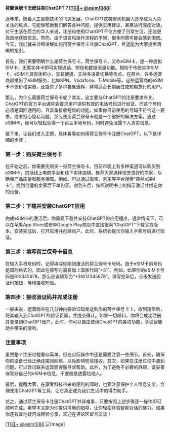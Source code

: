 **荷蘭保號卡怎麽註冊ChatGPT？[[TG💪+ @esim1088](https://t.me/s/esim1088)]**

近年来，随着人工智能技术的飞速发展，ChatGPT这类聊天机器人逐渐成为大众关注的焦点。它能够帮助我们解答各种问题、提供实用建议，甚至进行深度对话。对于生活在荷兰的华人来说，注册和使用ChatGPT不仅方便了日常生活，还能更高效地获取信息。然而，由于语言和操作流程的不同，很多同胞可能会感到困惑。今天，我们就来详细讲解如何用荷兰保号卡注册ChatGPT，希望能为大家提供清晰的指引。

首先，我们需要明确什么是荷兰保号卡。荷兰保号卡，又称eSIM卡，是一种虚拟SIM卡，无需实体卡即可实现通话、短信和数据流量功能。相较于传统实体SIM卡，eSIM卡具有体积小、安装便捷、支持多设备切换等优点。在荷兰，许多运营商都推出了eSIM服务，比如KPN、Vodafone、T-Mobile等。这些运营商的eSIM卡不仅价格实惠，还提供了多种套餐选择，非常适合长期居住或短期旅行的用户。

那么，为什么需要荷兰保号卡呢？其实，这主要与ChatGPT的注册要求有关。ChatGPT的官方平台通常会要求用户提供有效的电话号码进行验证。而这个号码必须是国际通用的，且具备接收短信的功能。如果你目前使用的号码不符合这一要求，或者担心隐私问题，那么使用荷兰保号卡就是一个很好的解决方案。通过eSIM卡，你可以轻松获得一个荷兰本地号码，同时避免泄露个人真实信息。

接下来，让我们进入正题，具体看看如何用荷兰保号卡注册ChatGPT。以下是详细的步骤：

### 第一步：购买荷兰保号卡

在开始之前，你需要先购买一张荷兰保号卡。目前市面上有多种渠道可以购买到eSIM卡，包括线上电商平台和线下实体店铺。推荐大家选择信誉良好的商家，以确保产品质量和服务保障。例如，可以通过淘宝、京东等平台搜索“荷兰eSIM卡”，找到合适的卖家后下单购买。收到卡后，按照说明书上的指示激活并绑定你的设备。

### 第二步：下载并安装ChatGPT应用

完成eSIM卡的激活后，你需要下载并安装ChatGPT的应用程序。通常情况下，可以在苹果App Store或安卓Google Play商店中直接搜索“ChatGPT”下载官方版本。安装完成后，打开应用并创建账户。此时，系统会提示你输入手机号码进行验证。

### 第三步：填写荷兰保号卡信息

在输入手机号码时，记得填写你刚刚激活的荷兰保号卡号码。由于eSIM卡的号码是国际格式的，因此在填写时需要加上国家代码“+31”。例如，如果你的eSIM卡号码是612345678，那么应该填写为“+31612345678”。填写完毕后，点击发送验证码按钮，等待接收短信。

### 第四步：接收验证码并完成注册

一般来说，运营商会在几分钟内将验证码发送到你的荷兰保号卡上。收到短信后，将其输入到ChatGPT的验证页面，并提交确认。如果一切顺利，你将会成功注册并登录到ChatGPT账户。此时，你可以自由使用ChatGPT的各项功能，享受智能助手带来的便利。

### 注意事项

虽然整个注册过程看似简单，但在实际操作中还是需要注意一些细节。首先，确保你的设备已经正确连接到网络，以免影响短信接收。其次，如果在注册过程中遇到问题，可以尝试联系运营商客服寻求帮助。此外，为了避免不必要的麻烦，请妥善保管好自己的eSIM卡信息，不要随意透露给他人。

最后，提醒大家，在享受科技带来的便利的同时，也要注意保护个人信息安全。合理使用ChatGPT等工具，让它真正成为我们生活中的得力助手。

总之，通过荷兰保号卡注册ChatGPT并非难事，只要按照上述步骤逐一操作即可顺利完成。希望本文能为你提供清晰的指导，让你轻松体验智能对话的魅力。如果你还有其他疑问或经验分享，欢迎在评论区留言交流！

[[TG💪+ @esim1088](https://t.me/s/esim1088) ![Image](https://i.postimg.cc/4NQfJmqS/Snipaste-2025-05-13-00-14-12.png)]